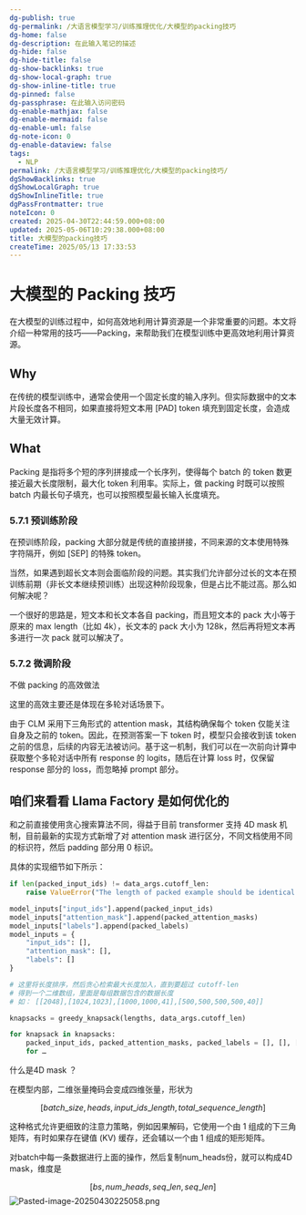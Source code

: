 ```yaml
---
dg-publish: true
dg-permalink: /大语言模型学习/训练推理优化/大模型的packing技巧
dg-home: false
dg-description: 在此输入笔记的描述
dg-hide: false
dg-hide-title: false
dg-show-backlinks: true
dg-show-local-graph: true
dg-show-inline-title: true
dg-pinned: false
dg-passphrase: 在此输入访问密码
dg-enable-mathjax: false
dg-enable-mermaid: false
dg-enable-uml: false
dg-note-icon: 0
dg-enable-dataview: false
tags:
  - NLP
permalink: /大语言模型学习/训练推理优化/大模型的packing技巧/
dgShowBacklinks: true
dgShowLocalGraph: true
dgShowInlineTitle: true
dgPassFrontmatter: true
noteIcon: 0
created: 2025-04-30T22:44:59.000+08:00
updated: 2025-05-06T10:29:38.000+08:00
title: 大模型的packing技巧
createTime: 2025/05/13 17:33:53
---
```




# 大模型的 Packing 技巧
在大模型的训练过程中，如何高效地利用计算资源是一个非常重要的问题。本文将介绍一种常用的技巧——Packing，来帮助我们在模型训练中更高效地利用计算资源。

## Why
在传统的模型训练中，通常会使用一个固定长度的输入序列。但实际数据中的文本片段长度各不相同，如果直接将短文本用 [PAD] token 填充到固定长度，会造成大量无效计算。


## What
Packing 是指将多个短的序列拼接成一个长序列，使得每个 batch 的 token 数更接近最大长度限制，最大化 token 利用率。实际上，做 packing 时既可以按照 batch 内最长句子填充，也可以按照模型最长输入长度填充。

### 5.7.1 预训练阶段
在预训练阶段，packing 大部分就是传统的直接拼接，不同来源的文本使用特殊字符隔开，例如 [SEP] 的特殊 token。

当然，如果遇到超长文本则会面临阶段的问题。其实我们允许部分过长的文本在预训练前期（非长文本继续预训练）出现这种阶段现象，但是占比不能过高。那么如何解决呢？

一个很好的思路是，短文本和长文本各自 packing，而且短文本的 pack 大小等于原来的 $\max \, \text{length}$（比如 4k），长文本的 pack 大小为 128k，然后再将短文本再多进行一次 pack 就可以解决了。


### 5.7.2 微调阶段
不做 packing 的高效做法

这里的高效主要还是体现在多轮对话场景下。

由于 CLM 采用下三角形式的 attention mask，其结构确保每个 token 仅能关注自身及之前的 token。因此，在预测答案一下 token 时，模型只会接收到该 token 之前的信息，后续的内容无法被访问。基于这一机制，我们可以在一次前向计算中获取整个多轮对话中所有 response 的 logits，随后在计算 loss 时，仅保留 response 部分的 loss，而忽略掉 prompt 部分。


## 咱们来看看 Llama Factory 是如何优化的
和之前直接使用贪心搜索算法不同，得益于目前 transformer 支持 4D mask 机制，目前最新的实现方式新增了对 attention mask 进行区分，不同文档使用不同的标识符，然后 padding 部分用 0 标识。

具体的实现细节如下所示：

```python
if len(packed_input_ids) != data_args.cutoff_len:
    raise ValueError("The length of packed example should be identical to the cutoff length.")

model_inputs["input_ids"].append(packed_input_ids)
model_inputs["attention_mask"].append(packed_attention_masks)
model_inputs["labels"].append(packed_labels)
model_inputs = {
    "input_ids": [],
    "attention_mask": [],
    "labels": []
}

# 这里将长度排序，然后贪心检索最大长度加入，直到要超过 cutoff-len
# 得到一个二维数组，里面是每组数据包含的数据长度
# 如： [[2048],[1024,1023],[1000,1000,41],[500,500,500,500,40]]

knapsacks = greedy_knapsack(lengths, data_args.cutoff_len)

for knapsack in knapsacks:
    packed_input_ids, packed_attention_masks, packed_labels = [], [], []
    for …
```

什么是4D mask ？

在模型内部，二维张量掩码会变成四维张量，形状为 

$$
[batch\_size, heads, input\_ids\_length, total\_sequence\_length]
$$

这种格式允许更细致的注意力策略，例如因果解码，它使用一个由 1 组成的下三角矩阵，有时如果存在键值 (KV) 缓存，还会辅以一个由 1 组成的矩形矩阵。

对batch中每一条数据进行上面的操作，然后复制num_heads份，就可以构成4D mask，维度是

$$
[bs, num\_heads, seq\_len, seq\_len]
$$
![Pasted-image-20250430225058.png](/img/user/附件/Pasted-image-20250430225058.png)
